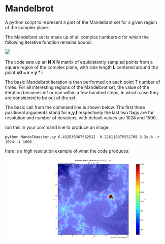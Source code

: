 # Mandelbrot
A python script to represent a part of the Mandelbrot set for a given region of the complex plane.

The Mandelbrot set is made up of all complex numbers **c** for which the following iterative function remains bound:

![](https://latex.codecogs.com/svg.image?\large&space;z_{n&plus;1}&space;=&space;z^{2}_n&space;&plus;&space;c)

The code sets up an **N X N** matrix of equidistantly sampled points from a square region of the complex plane, with side length **L** centered around the point
**c0 = x + y * i**

The basic Mandelbrot iteration is then performed on each point T number of times. For all interesting regions of the Mandelbrot set, the value of the iteration becomes inf or nan within a few hundred steps, in which case they are considered to be out of the set.

The basic call from the command line is shown below. The first three positional arguments stand for **x,y,l** respectively
the last two flags are for resolution and number of iterations, with default values are 1024 and 1500

run this in your command line to produce an image:

```console
python Mandelbaecker.py 0.432539867562512  0.226118675951765 3.2e-6 -r 1024 -i 1000

```

here is a high resolution example of what the code produces:

![alt text](Fi.png)
